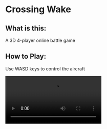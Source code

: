 # Crossing Wake

## What is this:

A 3D 4-player online battle game

## How to Play:

Use WASD keys to control the aircraft

<video src="./video/Crossing wake.mp4"/>

